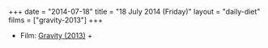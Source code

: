 +++
date = "2014-07-18"
title = "18 July 2014 (Friday)"
layout = "daily-diet"
films = ["gravity-2013"]
+++

<ul>
<li class="entry Film">Film: <a href="/films/gravity-2013">Gravity (2013)</a> +</li>
</ul>